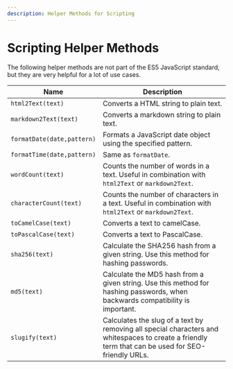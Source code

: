 ```yaml
---
description: Helper Methods for Scripting
---
```


# Scripting Helper Methods

The following helper methods are not part of the ES5 JavaScript standard, but they are very helpful for a lot of use cases.

| Name                       | Description                                                                                                                                        |
| -------------------------- | -------------------------------------------------------------------------------------------------------------------------------------------------- |
| `html2Text(text)`          | Converts a HTML string to plain text.                                                                                                              |
| `markdown2Text(text)`      | Converts a markdown string to plain text.                                                                                                          |
| `formatDate(date,pattern)` | Formats a JavaScript date object using the specified pattern.                                                                                      |
| `formatTime(date,pattern)` | Same as `formatDate`.                                                                                                                              |
| `wordCount(text)`          | Counts the number of words in a text. Useful in combination with `html2Text` or `markdown2Text`.                                                   |
| `characterCount(text)`     | Counts the number of characters in a text. Useful in combination with `html2Text` or `markdown2Text`.                                              |
| `toCamelCase(text)`        | Converts a text to camelCase.                                                                                                                      |
| `toPascalCase(text)`       | Converts a text to PascalCase.                                                                                                                     |
| `sha256(text)`             | Calculate the SHA256 hash from a given string. Use this method for hashing passwords.                                                              |
| `md5(text)`                | Calculate the MD5 hash from a given string. Use this method for hashing passwords, when backwards compatibility is important.                      |
| `slugify(text)`            | Calculates the slug of a text by removing all special characters and whitespaces to create a friendly term that can be used for SEO-friendly URLs. |
